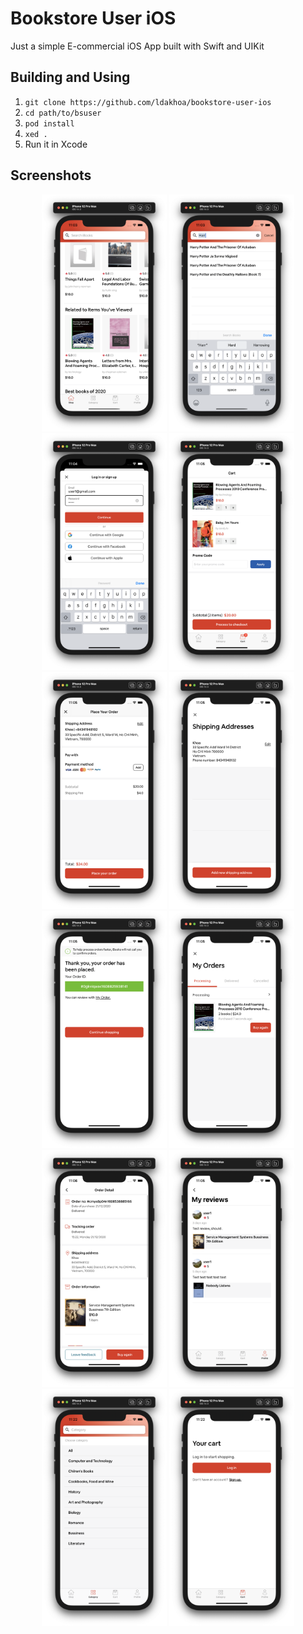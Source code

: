 # Bookstore User iOS

Just a simple E-commercial iOS App built with Swift and UIKit

## Building and Using
1. `git clone https://github.com/ldakhoa/bookstore-user-ios`
2. `cd path/to/bsuser`
3. `pod install`
4. `xed .`
5. Run it in Xcode

## Screenshots
<p align="center">
<img src="assets/1.png" width="200">
<img src="assets/2.png" width="200">
<img src="assets/3.png" width="200">
<img src="assets/4.png" width="200">
<img src="assets/5.png" width="200">
<img src="assets/6.png" width="200">
<img src="assets/7.png" width="200">
<img src="assets/8.png" width="200">
<img src="assets/9.png" width="200">
<img src="assets/10.png" width="200">
<img src="assets/11.png" width="200">
<img src="assets/12.png" width="200">
</p>

